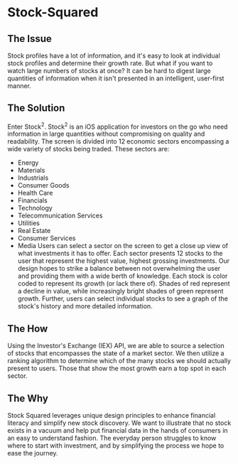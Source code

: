 # Stock-Squared

## The Issue
Stock profiles have a lot of information, and it's easy to look at individual stock profiles and determine their growth rate. But what if you want to watch large numbers of stocks at once? It can be hard to digest large quantities of information when it isn't presented in an intelligent, user-first manner.

## The Solution
Enter Stock<sup>2</sup>. Stock<sup>2</sup> is an iOS application for investors on the go who need information in large quantities without compromising on quality and readability. The screen is divided into 12 economic sectors encompassing a wide variety of stocks being traded. These sectors are: 
* Energy
* Materials
* Industrials
* Consumer Goods
* Health Care
* Financials
* Technology
* Telecommunication Services
* Utilities
* Real Estate
* Consumer Services
* Media
Users can select a sector on the screen to get a close up view of what investments it has to offer. Each sector presents 12 stocks to the user that represent the highest value, highest grossing investments. Our design hopes to strike a balance between not overwhelming the user and providing them with a wide berth of knowledge. Each stock is color coded to represent its growth (or lack there of). Shades of red represent a decline in value, while increasingly bright shades of green represent growth. Further, users can select individual stocks to see a graph of the stock's history and more detailed information.

## The How
Using the Investor's Exchange (IEX) API, we are able to source a selection of stocks that encompasses the state of a market sector. We then utilize a ranking algorithm to determine which of the many stocks we should actually present to users. Those that show the most growth earn a top spot in each sector.

## The Why
Stock Squared leverages unique design principles to enhance financial literacy and simplify new stock discovery. We want to illustrate that no stock exists in a vacuum and help put financial data in the hands of consumers in an easy to understand fashion. The everyday person struggles to know where to start with investment, and by simplifying the process we hope to ease the journey.
